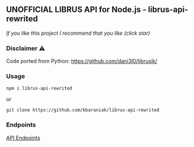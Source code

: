 ## UNOFFICIAL LIBRUS API for Node.js - librus-api-rewrited

*If you like this project I recommend that you like (click star)*
### Disclaimer :warning:
Code ported from Python: https://github.com/dani3l0/librusik/

### Usage
`npm i librus-api-rewrited`

or

`git clone https://github.com/kbaraniak/librus-api-rewrited`

### Endpoints
[API Endpoints](https://github.com/kbaraniak/librus-api-rewrited/wiki/API-Endpoints)
